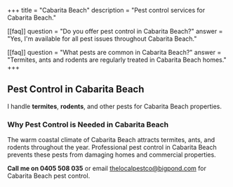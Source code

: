 +++
title = "Cabarita Beach"
description = "Pest control services for Cabarita Beach."

[[faq]]
question = "Do you offer pest control in Cabarita Beach?"
answer = "Yes, I'm available for all pest issues throughout Cabarita Beach."

[[faq]]
question = "What pests are common in Cabarita Beach?"
answer = "Termites, ants and rodents are regularly treated in Cabarita Beach homes."
+++

## Pest Control in Cabarita Beach

I handle **termites**, **rodents**, and other pests for Cabarita Beach properties.

### Why Pest Control is Needed in Cabarita Beach

The warm coastal climate of Cabarita Beach attracts termites, ants, and rodents throughout the year. Professional pest control in Cabarita Beach prevents these pests from damaging homes and commercial properties.

**Call me on 0405 508 035** or email [thelocalpestco@bigpond.com](mailto:thelocalpestco@bigpond.com) for Cabarita Beach pest control.
